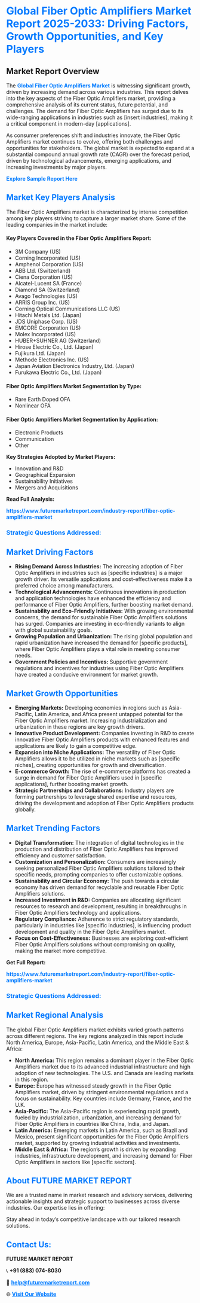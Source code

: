 <h1 style="color: #007BFF;">Global Fiber Optic Amplifiers Market Report 2025-2033: Driving Factors, Growth Opportunities, and Key Players</h1>

<section id="overview">
<h2>Market Report Overview</h2>
<p>The <a href="https://www.futuremarketreport.com/industry-report/fiber-optic-amplifiers-market" style="color: #007BFF; text-decoration: none;"><strong>Global Fiber Optic Amplifiers Market</strong></a> is witnessing significant growth, driven by increasing demand across various industries. This report delves into the key aspects of the Fiber Optic Amplifiers market, providing a comprehensive analysis of its current status, future potential, and challenges. The demand for Fiber Optic Amplifiers has surged due to its wide-ranging applications in industries such as [insert industries], making it a critical component in modern-day [applications].</p>
<p>As consumer preferences shift and industries innovate, the Fiber Optic Amplifiers market continues to evolve, offering both challenges and opportunities for stakeholders. The global market is expected to expand at a substantial compound annual growth rate (CAGR) over the forecast period, driven by technological advancements, emerging applications, and increasing investments by major players.</p>
</section>

<section id="overview">
<p><a href="https://www.futuremarketreport.com/request-sample/reportId=76165" style="color: #007BFF; text-decoration: none;"><strong>Explore Sample Report Here</strong></a></p>
</section>

<section id="key-players">
<h2 style="color: #007BFF;">Market Key Players Analysis</h2>
<p>The Fiber Optic Amplifiers market is characterized by intense competition among key players striving to capture a larger market share. Some of the leading companies in the market include:</p>
<h4>Key Players Covered in the Fiber Optic Amplifiers Report:</h4>
<ul><li>3M Company (US)</li><li>Corning Incorporated (US)</li><li>Amphenol Corporation (US)</li><li>ABB Ltd. (Switzerland)</li><li>Ciena Corporation (US)</li><li>Alcatel-Lucent SA (France)</li><li>Diamond SA (Switzerland)</li><li>Avago Technologies (US)</li><li>ARRIS Group Inc. (US)</li><li>Corning Optical Communications LLC (US)</li><li>Hitachi Metals Ltd. (Japan)</li><li>JDS Uniphase Corp. (US)</li><li>EMCORE Corporation (US)</li><li>Molex Incorporated (US)</li><li>HUBER+SUHNER AG (Switzerland)</li><li>Hirose Electric Co., Ltd. (Japan)</li><li>Fujikura Ltd. (Japan)</li><li>Methode Electronics Inc. (US)</li><li>Japan Aviation Electronics Industry, Ltd. (Japan)</li><li>Furukawa Electric Co., Ltd. (Japan)</li></ul>
<h4>Fiber Optic Amplifiers Market Segmentation by Type:</h4>
<ul><li>Rare Earth Doped OFA</li><li>Nonlinear OFA</li></ul>

<h4>Fiber Optic Amplifiers Market Segmentation by Application:</h4>
<ul><li>Electronic Products</li><li>Communication</li><li>Other</li></ul>
<p><strong>Key Strategies Adopted by Market Players:</strong></p>
<ul>
<li>Innovation and R&D</li>
<li>Geographical Expansion</li>
<li>Sustainability Initiatives</li>
<li>Mergers and Acquisitions</li>
</ul>
</section>

<section>
<p><strong>Read Full Analysis: </strong></p><a href="https://www.futuremarketreport.com/industry-report/fiber-optic-amplifiers-market" style="color: #007BFF; text-decoration: none;"><strong>https://www.futuremarketreport.com/industry-report/fiber-optic-amplifiers-market</strong></a>
<h3 style="color: #007BFF;">Strategic Questions Addressed:</h3>
</section>

<section id="driving-factors">
<h2 style="color: #007BFF;">Market Driving Factors</h2>
<ul>
<li><strong>Rising Demand Across Industries:</strong> The increasing adoption of Fiber Optic Amplifiers in industries such as [specific industries] is a major growth driver. Its versatile applications and cost-effectiveness make it a preferred choice among manufacturers.</li>
<li><strong>Technological Advancements:</strong> Continuous innovations in production and application technologies have enhanced the efficiency and performance of Fiber Optic Amplifiers, further boosting market demand.</li>
<li><strong>Sustainability and Eco-Friendly Initiatives:</strong> With growing environmental concerns, the demand for sustainable Fiber Optic Amplifiers solutions has surged. Companies are investing in eco-friendly variants to align with global sustainability goals.</li>
<li><strong>Growing Population and Urbanization:</strong> The rising global population and rapid urbanization have increased the demand for [specific products], where Fiber Optic Amplifiers plays a vital role in meeting consumer needs.</li>
<li><strong>Government Policies and Incentives:</strong> Supportive government regulations and incentives for industries using Fiber Optic Amplifiers have created a conducive environment for market growth.</li>
</ul>
</section>

<section id="growth-opportunities">
<h2 style="color: #007BFF;">Market Growth Opportunities</h2>
<ul>
<li><strong>Emerging Markets:</strong> Developing economies in regions such as Asia-Pacific, Latin America, and Africa present untapped potential for the Fiber Optic Amplifiers market. Increasing industrialization and urbanization in these regions are key growth drivers.</li>
<li><strong>Innovative Product Development:</strong> Companies investing in R&D to create innovative Fiber Optic Amplifiers products with enhanced features and applications are likely to gain a competitive edge.</li>
<li><strong>Expansion into Niche Applications:</strong> The versatility of Fiber Optic Amplifiers allows it to be utilized in niche markets such as [specific niches], creating opportunities for growth and diversification.</li>
<li><strong>E-commerce Growth:</strong> The rise of e-commerce platforms has created a surge in demand for Fiber Optic Amplifiers used in [specific applications], further boosting market growth.</li>
<li><strong>Strategic Partnerships and Collaborations:</strong> Industry players are forming partnerships to leverage shared expertise and resources, driving the development and adoption of Fiber Optic Amplifiers products globally.</li>
</ul>
</section>

<section id="trending-factors">
<h2 style="color: #007BFF;">Market Trending Factors</h2>
<ul>
<li><strong>Digital Transformation:</strong> The integration of digital technologies in the production and distribution of Fiber Optic Amplifiers has improved efficiency and customer satisfaction.</li>
<li><strong>Customization and Personalization:</strong> Consumers are increasingly seeking personalized Fiber Optic Amplifiers solutions tailored to their specific needs, prompting companies to offer customizable options.</li>
<li><strong>Sustainability and Circular Economy:</strong> The push towards a circular economy has driven demand for recyclable and reusable Fiber Optic Amplifiers solutions.</li>
<li><strong>Increased Investment in R&D:</strong> Companies are allocating significant resources to research and development, resulting in breakthroughs in Fiber Optic Amplifiers technology and applications.</li>
<li><strong>Regulatory Compliance:</strong> Adherence to strict regulatory standards, particularly in industries like [specific industries], is influencing product development and quality in the Fiber Optic Amplifiers market.</li>
<li><strong>Focus on Cost-Effectiveness:</strong> Businesses are exploring cost-efficient Fiber Optic Amplifiers solutions without compromising on quality, making the market more competitive.</li>
</ul>
</section>

<section>
<p><strong>Get Full Report: </strong></p><a href="https://www.futuremarketreport.com/industry-report/fiber-optic-amplifiers-market" style="color: #007BFF; text-decoration: none;"><strong>https://www.futuremarketreport.com/industry-report/fiber-optic-amplifiers-market</strong></a>
<h3 style="color: #007BFF;">Strategic Questions Addressed:</h3>
</section>


<section id="regional-analysis">
<h2 style="color: #007BFF;">Market Regional Analysis</h2>
<p>The global Fiber Optic Amplifiers market exhibits varied growth patterns across different regions. The key regions analyzed in this report include North America, Europe, Asia-Pacific, Latin America, and the Middle East & Africa:</p>
<ul>
<li><strong>North America:</strong> This region remains a dominant player in the Fiber Optic Amplifiers market due to its advanced industrial infrastructure and high adoption of new technologies. The U.S. and Canada are leading markets in this region.</li>
<li><strong>Europe:</strong> Europe has witnessed steady growth in the Fiber Optic Amplifiers market, driven by stringent environmental regulations and a focus on sustainability. Key countries include Germany, France, and the U.K.</li>
<li><strong>Asia-Pacific:</strong> The Asia-Pacific region is experiencing rapid growth, fueled by industrialization, urbanization, and increasing demand for Fiber Optic Amplifiers in countries like China, India, and Japan.</li>
<li><strong>Latin America:</strong> Emerging markets in Latin America, such as Brazil and Mexico, present significant opportunities for the Fiber Optic Amplifiers market, supported by growing industrial activities and investments.</li>
<li><strong>Middle East & Africa:</strong> The region’s growth is driven by expanding industries, infrastructure development, and increasing demand for Fiber Optic Amplifiers in sectors like [specific sectors].</li>
</ul>
</section>

<footer>
<h2 style="color: #007BFF;">About FUTURE MARKET REPORT</h2>
<p>We are a trusted name in market research and advisory services, delivering actionable insights and strategic support to businesses across diverse industries. Our expertise lies in offering:</p>

<p>Stay ahead in today’s competitive landscape with our tailored research solutions.</p>

<h2 style="color: #007BFF;">Contact Us:</h2>
<p><strong>FUTURE MARKET REPORT</strong></p>
<p>📞 <strong>+91 (883) 074-8030</strong></p>
<p>📧 <strong><a href="mailto:help@futuremarketreport.com" style="color: #007BFF;">help@futuremarketreport.com</a></strong></p>
<p>🌐 <strong><a href="https://www.futuremarketreport.com/" style="color: #007BFF;">Visit Our Website</a></strong></p>
</footer>